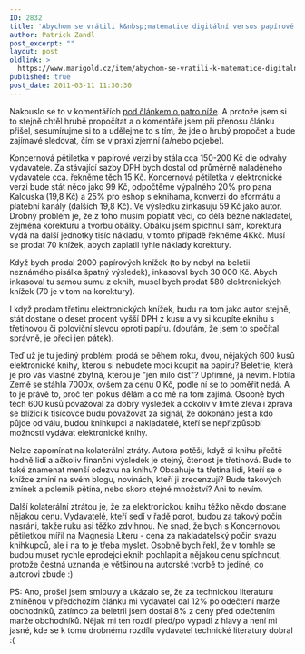 ```yaml
---
ID: 2832
title: 'Abychom se vrátili k&nbsp;matematice digitální versus papírové knihy'
author: Patrick Zandl
post_excerpt: ""
layout: post
oldlink: >
  https://www.marigold.cz/item/abychom-se-vratili-k-matematice-digitalni-versus-papirove-knihy
published: true
post_date: 2011-03-11 11:30:30
---
```

Nakouslo se to v komentářích <a href="http://www.marigold.cz/item/pane-pistorie-bojujete-za-vydavatele-ne-za-autory">pod článkem o patro níže</a>. A protože jsem si to stejně chtěl hrubě propočítat a o komentáře jsem při přenosu článku přišel, sesumírujme si to a udělejme to s tím, že jde o hrubý propočet a bude zajímavé sledovat, čím se v praxi zjemní (a/nebo pojebe).

Koncernová pětiletka v papírové verzi by stála cca 150-200 Kč dle odvahy vydavatele. Za stávající sazby DPH bych dostal od průměrně naladěného vydavatele cca. řekněme těch 15 Kč. 
Koncernová pětiletka v elektronické verzi bude stát něco jako 99 Kč, odpočtěme výpalného 20% pro pana Kalouska (19,8 Kč) a 25% pro eshop s eknihama, konverzi do eformátu a platební kanály (dalších 19,8 Kč). Ve výsledku zinkasuju 59 Kč jako autor. Drobný problém je, že z toho musím poplatit věci, co dělá běžně nakladatel, zejména korekturu a tvorbu obálky. Obálku jsem spíchnul sám, korektura vydá na další jednotky tisíc nákladu, v tomto případě řekněme 4Kkč. Musí se prodat 70 knížek, abych zaplatil tyhle náklady korektury.  

Když bych prodal 2000 papírových knížek (to by nebyl na beletii neznámého pisálka špatný výsledek), inkasoval bych 30 000 Kč.  Abych inkasoval tu samou sumu z eknih, musel bych prodat 580 elektronických knížek (70 je v tom na korektury). 

I když prodám třetinu elektronických knížek, budu na tom jako autor stejně, stát dostane o deset procent vyšší DPH z kusu a vy si koupíte eknihu s třetinovou či poloviční slevou oproti papíru. (doufám, že jsem to spočítal správně, je přeci jen pátek).

Teď už je tu jediný problém: prodá se během roku, dvou, nějakých 600 kusů elektronické knihy, kterou si nebudete moci koupit na papíru? Beletrie, která je pro vás vlastně zbytná, kterou je "jen milo číst"? Upřímně, já nevím. Flotila Země se stáhla 7000x, ovšem za cenu 0 Kč, podle ní se to poměřit nedá. A to je právě to, proč ten pokus dělám a co mě na tom zajímá. Osobně bych těch 600 kusů považoval za dobrý výsledek a cokoliv v limitě zleva i zprava se blížící k tisícovce budu považovat za signál, že dokonáno jest a kdo půjde od válu, budou knihkupci a nakladatelé, kteří se nepřizpůsobí možnosti vydávat elektronické knihy.

Nelze zapomínat na kolaterální ztráty. Autora potěší, když si knihu přečtě hodně lidí a ačkoliv finanční výsledek je stejný, čtenost je třetinová. Bude to také znamenat menší odezvu na knihu? Obsahuje ta třetina lidi, kteří se o knížce zmíní na svém blogu, novinách, kteří ji zrecenzují? Bude takových zmínek a polemik pětina, nebo skoro stejné množství? Ani to nevím. 

Další kolaterální ztrátou je, že za elektronickou knihu těžko někdo dostane nějakou cenu. Vydavatelé, kteří sedí v řadě porot, budou za takový počin nasráni, takže ruku asi těžko zdvihnou. Ne snad, že bych s Koncernovou pětiletkou mířil na Magnesia Literu - cena za nakladatelský počin svazu knihkupců, ale i na to je třeba myslet.  Osobně bych řekl, že v tomhle se budou muset rychle eprodejci eknih pochlapit a nějakou cenu spíchnout, protože čestná uznanda je většinou na autorské tvorbě to jediné, co autorovi zbude :)

PS: Ano, prošel jsem smlouvy a ukázalo se, že za technickou literaturu zmíněnou v předchozím článku mi vydavatel dal 12% po odečtení marže obchodníků, zatímco za beletrii jsem dostal 8% z ceny před odečtením marže obchodníků. Nějak mi ten rozdíl před/po vypadl z hlavy a není mi jasné, kde se k tomu drobnému rozdílu vydavatel technické literatury dobral :(